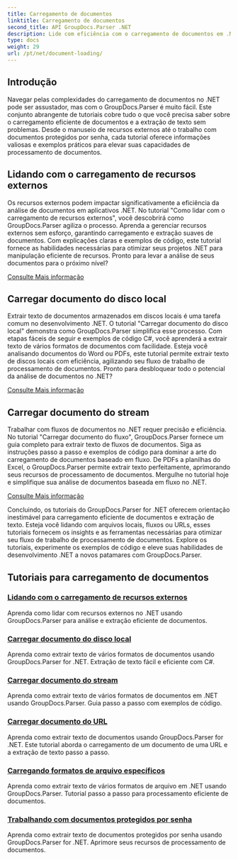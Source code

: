 ```yaml
---
title: Carregamento de documentos
linktitle: Carregamento de documentos
second_title: API GroupDocs.Parser .NET
description: Lide com eficiência com o carregamento de documentos em .NET com GroupDocs.Parser. Aprenda a extrair texto de discos locais, fluxos, URLs e muito mais.
type: docs
weight: 29
url: /pt/net/document-loading/
---
```

## Introdução

Navegar pelas complexidades do carregamento de documentos no .NET pode ser assustador, mas com o GroupDocs.Parser é muito fácil. Este conjunto abrangente de tutoriais cobre tudo o que você precisa saber sobre o carregamento eficiente de documentos e a extração de texto sem problemas. Desde o manuseio de recursos externos até o trabalho com documentos protegidos por senha, cada tutorial oferece informações valiosas e exemplos práticos para elevar suas capacidades de processamento de documentos.

## Lidando com o carregamento de recursos externos

Os recursos externos podem impactar significativamente a eficiência da análise de documentos em aplicativos .NET. No tutorial "Como lidar com o carregamento de recursos externos", você descobrirá como GroupDocs.Parser agiliza o processo. Aprenda a gerenciar recursos externos sem esforço, garantindo carregamento e extração suaves de documentos. Com explicações claras e exemplos de código, este tutorial fornece as habilidades necessárias para otimizar seus projetos .NET para manipulação eficiente de recursos. Pronto para levar a análise de seus documentos para o próximo nível?

[Consulte Mais informação](./handling-loading-of-external-resources/)

## Carregar documento do disco local

Extrair texto de documentos armazenados em discos locais é uma tarefa comum no desenvolvimento .NET. O tutorial "Carregar documento do disco local" demonstra como GroupDocs.Parser simplifica esse processo. Com etapas fáceis de seguir e exemplos de código C#, você aprenderá a extrair texto de vários formatos de documentos com facilidade. Esteja você analisando documentos do Word ou PDFs, este tutorial permite extrair texto de discos locais com eficiência, agilizando seu fluxo de trabalho de processamento de documentos. Pronto para desbloquear todo o potencial da análise de documentos no .NET?

[Consulte Mais informação](./load-document-from-local-disk/)

## Carregar documento do stream

Trabalhar com fluxos de documentos no .NET requer precisão e eficiência. No tutorial "Carregar documento do fluxo", GroupDocs.Parser fornece um guia completo para extrair texto de fluxos de documentos. Siga as instruções passo a passo e exemplos de código para dominar a arte do carregamento de documentos baseado em fluxo. De PDFs a planilhas do Excel, o GroupDocs.Parser permite extrair texto perfeitamente, aprimorando seus recursos de processamento de documentos. Mergulhe no tutorial hoje e simplifique sua análise de documentos baseada em fluxo no .NET.

[Consulte Mais informação](./load-document-from-stream/)

Concluindo, os tutoriais do GroupDocs.Parser for .NET oferecem orientação inestimável para carregamento eficiente de documentos e extração de texto. Esteja você lidando com arquivos locais, fluxos ou URLs, esses tutoriais fornecem os insights e as ferramentas necessárias para otimizar seu fluxo de trabalho de processamento de documentos. Explore os tutoriais, experimente os exemplos de código e eleve suas habilidades de desenvolvimento .NET a novos patamares com GroupDocs.Parser.

## Tutoriais para carregamento de documentos
### [Lidando com o carregamento de recursos externos](./handling-loading-of-external-resources/)
Aprenda como lidar com recursos externos no .NET usando GroupDocs.Parser para análise e extração eficiente de documentos.
### [Carregar documento do disco local](./load-document-from-local-disk/)
Aprenda como extrair texto de vários formatos de documentos usando GroupDocs.Parser for .NET. Extração de texto fácil e eficiente com C#.
### [Carregar documento do stream](./load-document-from-stream/)
Aprenda como extrair texto de vários formatos de documentos em .NET usando GroupDocs.Parser. Guia passo a passo com exemplos de código.
### [Carregar documento do URL](./load-document-from-url/)
Aprenda como extrair texto de documentos usando GroupDocs.Parser for .NET. Este tutorial aborda o carregamento de um documento de uma URL e a extração de texto passo a passo.
### [Carregando formatos de arquivo específicos](./loading-specific-file-formats/)
Aprenda como extrair texto de vários formatos de arquivo em .NET usando GroupDocs.Parser. Tutorial passo a passo para processamento eficiente de documentos.
### [Trabalhando com documentos protegidos por senha](./working-with-password-protected-documents/)
Aprenda como extrair texto de documentos protegidos por senha usando GroupDocs.Parser for .NET. Aprimore seus recursos de processamento de documentos.